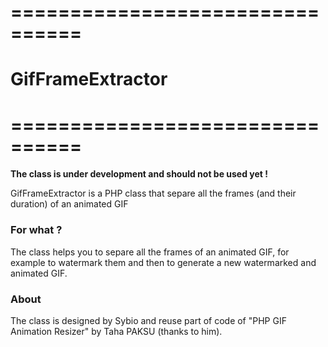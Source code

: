 # ================================
# GifFrameExtractor
# ================================

**The class is under development and should not be used yet !**

GifFrameExtractor is a PHP class that separe all the frames (and their duration) of an animated GIF

### For what ?

The class helps you to separe all the frames of an animated GIF, for example to watermark them and then to
generate a new watermarked and animated GIF.

### About

The class is designed by Sybio and reuse part of code of "PHP GIF Animation Resizer" by Taha PAKSU (thanks to him).